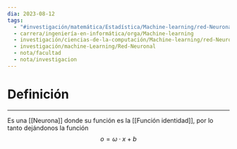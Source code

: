```yaml
---
dia: 2023-08-12
tags:
  - "#investigación/matemática/Estadística/Machine-learning/red-Neuronal"
  - carrera/ingeniería-en-informática/orga/Machine-learning
  - investigación/ciencias-de-la-computación/Machine-learning/red-Neuronal
  - investigación/machine-Learning/Red-Neuronal
  - nota/facultad
  - nota/investigacion
---
```

# Definición
---
Es una [[Neurona]] donde su función es la [[Función identidad]], por lo tanto dejándonos la función $$ o = \omega \cdot x + b$$